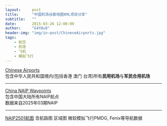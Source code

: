 ```yaml
---
layout:     post
title:      "中国机场谷歌地图KML项目分享"
subtitle:   ""
date:       2015-03-26 12:00:00
author:     "G4Y8u9"
header-img: "img/in-post/ChineseAirports.jpg"
tags:
    - 航空
    - 机场
    - 飞机
    - 模拟飞行
---
```


[Chinese Airports](https://earth.google.com/earth/d/1J1n9F741-d_lp-3AO1sBkisEJ7kBvf3R)  
包含中华人民共和国境内(包括香港 澳门 台湾)所有**民用机场**与**军民合用机场**

---

[China NAIP Waypoints](https://earth.google.com/earth/d/1GSlg_QDbuIKiH94jF4j-Uy_cbCSwQXIa?usp=sharing)  
包含中国大陆所有NAIP航点  
数据来自2025年03期NAIP

---

[NAIP2501航图](https://mega.nz/folder/zxgDBRqb#f15UVFxrBqcn0t1sw_BBkA)
含航路图 区域图 微软模拟飞行PMDG, Fenix等导航数据
